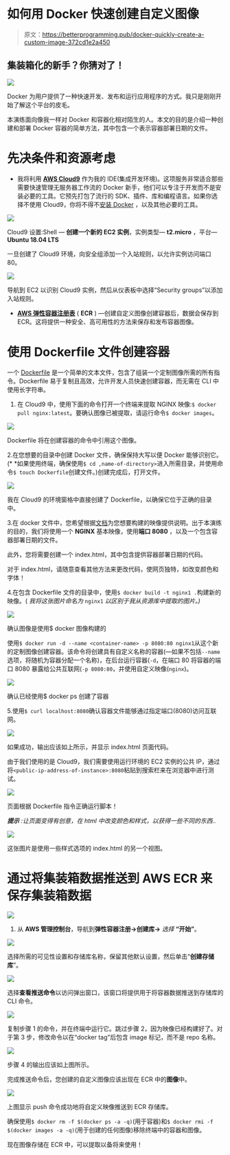 # 如何用 Docker 快速创建自定义图像

> 原文：<https://betterprogramming.pub/docker-quickly-create-a-custom-image-372cd1e2a450>

## 集装箱化的新手？你猜对了！

![](img/63fe9d97dfb7789af86f68ff20ead68e.png)

Docker 为用户提供了一种快速开发、发布和运行应用程序的方式。我只是刚刚开始了解这个平台的皮毛。

本演练面向像我一样对 Docker 和容器化相对陌生的人。本文的目的是介绍一种创建和部署 Docker 容器的简单方法，其中包含一个表示容器部署日期的文件。

# **先决条件和资源考虑**

*   我将利用 [**AWS Cloud9**](https://aws.amazon.com/cloud9/) 作为我的 IDE(集成开发环境)。这项服务非常适合那些需要快速管理无服务器工作流的 Docker 新手，他们可以专注于开发而不是安装必要的工具。它预先打包了流行的 SDK、插件、库和编程语言。如果你选择不使用 Cloud9，你将不得不[安装 Docker](https://docs.docker.com/get-docker/) ，以及其他必要的工具。

![](img/348b76d6dbb4a1dad8c4f87c5405c01e.png)

Cloud9 设置:Shell — **创建一个新的 EC2 实例**，实例类型— **t2.micro** ，平台— **Ubuntu 18.04 LTS**

一旦创建了 Cloud9 环境，向安全组添加一个入站规则，以允许实例访问端口 80。

![](img/a8f06700b660604331f05ef68661750e.png)

导航到 EC2 以识别 Cloud9 实例，然后从仪表板中选择“Security groups”以添加入站规则。

*   [**AWS 弹性容器注册表**](https://aws.amazon.com/ecr/?trk=d66ebef2-a56b-4c4d-9630-4d0838c2f114&sc_channel=ps&sc_campaign=acquisition&sc_medium=ACQ-P|PS-GO|Non-Brand|Desktop|SU|Containers|Solution|US|EN|DSA&ef_id=Cj0KCQjwheyUBhD-ARIsAHJNM-PSwubdCm0gDMZobSdceSiNSkrTNoBZ-oZqRM303XED7oPiD7cXDn0aAs3eEALw_wcB:G:s&s_kwcid=AL!4422!3!579408225584!!!g!!) ( **ECR** ) —创建自定义图像创建容器后，数据会保存到 ECR。这将提供一种安全、高可用性的方法来保存和发布容器图像。

# **使用 Dockerfile 文件创建容器**

一个 [Dockerfile](https://docs.docker.com/engine/reference/builder/) 是一个简单的文本文件，包含了组装一个定制图像所需的所有指令。Dockerfile 易于复制且高效，允许开发人员快速创建容器，而无需在 CLI 中使用长字符串。

1.  在 Cloud9 中，使用下面的命令打开一个终端来提取 NGINX 映像:`$ docker pull nginx:latest`。要确认图像已被提取，请运行命令`$ docker images`。

![](img/e9b3dcc90a5fdc9e144141bcc0c84844.png)

Dockerfile 将在创建容器的命令中引用这个图像。

2.在您想要的目录中创建 Docker 文件，确保保持大写以便 Docker 能够识别它。(* *如果使用终端，确保使用`$ cd ,name-of-directory>`进入所需目录，并使用命令`$ touch Dockerfile`创建文件。)创建完成后，打开文件。

![](img/05f6b414285e79fe91f91e4afbcde252.png)

我在 Cloud9 的环境窗格中直接创建了 Dockerfile，以确保它位于正确的目录中。

3.在 docker 文件中，您希望根据[文档](https://docs.docker.com/engine/reference/builder/)为您想要构建的映像提供说明。出于本演练的目的，我们将使用一个 **NGINX** 基本映像，使用**端口 8080** ，以及一个包含容器部署日期的文件。

此外，您将需要创建一个 index.html，其中包含提供容器部署日期的代码。

对于 index.html，请随意查看其他方法来更改代码，使网页独特，如改变颜色和字体！

4.在包含 Dockerfile 文件的目录中，使用`$ docker build -t nginx1 .`构建新的映像。( *我将这张图片命名为* `nginx1` *以区别于我从资源库中提取的图片。)*

![](img/5585740e78929db22f104a308626a1dc.png)

确认图像是使用$ docker 图像构建的

使用`$ docker run -d --name <container-name> -p 8080:80 nginx1`从这个新的定制图像创建容器。该命令将创建具有自定义名称的容器(—如果不包括`--name`选项，将随机为容器分配一个名称)，在后台运行容器(`-d`，在端口 80 将容器的端口 8080 暴露给公共互联网(`-p 8080:80`，并使用自定义映像(`nginx`)。

![](img/06e23730aaa75de9736f676d83adb4b3.png)

确认已经使用$ docker ps 创建了容器

5.使用`$ curl localhost:8080`确认容器文件能够通过指定端口(8080)访问互联网。

![](img/91062cc880f83cb2419abf1ef52f2ced.png)

如果成功，输出应该如上所示，并显示 index.html 页面代码。

由于我们使用的是 Cloud9，我们需要使用运行环境的 EC2 实例的公共 IP，通过将`<public-ip-address-of-instance>:8080`粘贴到搜索栏来在浏览器中进行测试。

![](img/93de1244aa52df9d71dd0a928d9b765d.png)

页面根据 Dockerfile 指令正确运行脚本！

***提示*** *:让页面变得有创意，在 html 中改变颜色和样式，以获得一些不同的东西..*

![](img/5c23e5487ba612b1ad43220a6ec4da25.png)

这张图片是使用一些样式选项的 index.html 的另一个视图。

# 通过将集装箱数据推送到 AWS ECR 来保存集装箱数据

![](img/41e95ca2e71a844531cbd65da775d2b2.png)

1.  从 **AWS 管理控制台**，导航到**弹性容器注册→创建库→** *选择* **“开始”**。

![](img/5ce6ca35e78364ab3836c88bc89eebe7.png)

选择所需的可见性设置和存储库名称，保留其他默认设置，然后单击“**创建存储库**”。

![](img/ebb6ee4d5cf08cab68158f69ccdc6182.png)

选择**查看推送命令**以访问弹出窗口，该窗口将提供用于将容器数据推送到存储库的 CLI 命令。

![](img/0a38b89bfd896cfcdd8eec5e84bae70c.png)

复制步骤 1 的命令，并在终端中运行它。跳过步骤 2，因为映像已经构建好了。对于第 3 步，修改命令以在“docker tag”后包含 image 标记，而不是 repo 名称。

![](img/82f27b7e698331e774eb3e33199eae44.png)

步骤 4 的输出应该如上图所示。

完成推送命令后，您创建的自定义图像应该出现在 ECR 中的**图像**中。

![](img/cc1cb2ee1b35ee39e9290585892ff0bc.png)

上图显示 push 命令成功地将自定义映像推送到 ECR 存储库。

确保使用`$ docker rm -f $(docker ps -a -q)`(用于容器)和`$ docker rmi -f $(docker images -a -q)`(用于创建的任何图像)移除终端中的容器和图像。

现在图像存储在 ECR 中，可以提取以备将来使用！